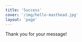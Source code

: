 ```yaml
---
title: 'Success'
cover: '/img/hello-masthead.jpg'
layout: 'page'
---
```


Thank you for your message!
